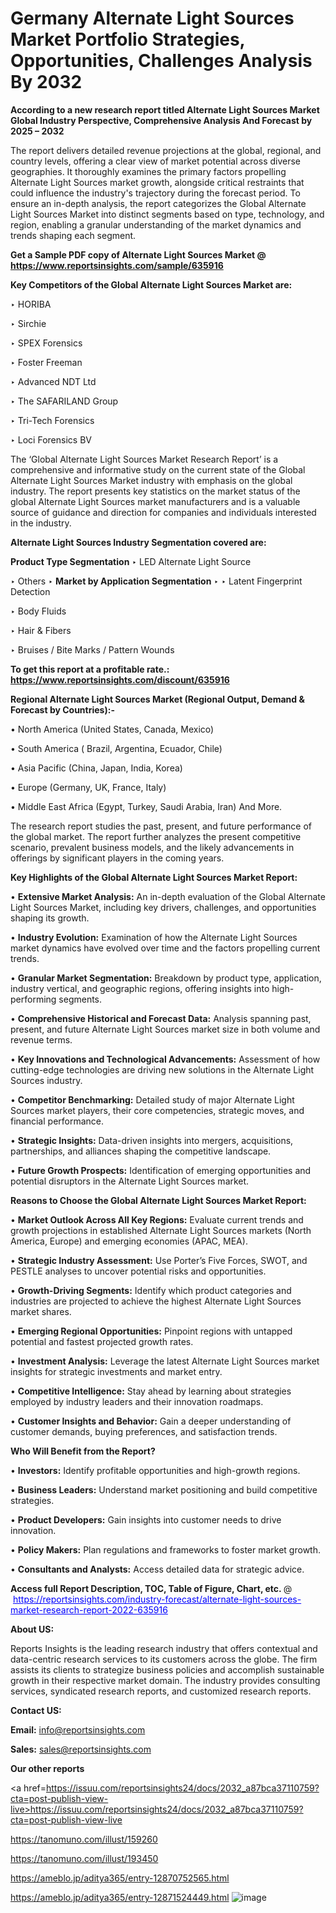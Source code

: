 # Germany Alternate Light Sources Market Portfolio Strategies, Opportunities, Challenges Analysis By 2032

<strong>According to a new research report titled Alternate Light Sources Market Global Industry Perspective, Comprehensive Analysis And Forecast by 2025 – 2032</strong>

The report delivers detailed revenue projections at the global, regional, and country levels, offering a clear view of market potential across diverse geographies. It thoroughly examines the primary factors propelling Alternate Light Sources market growth, alongside critical restraints that could influence the industry's trajectory during the forecast period. To ensure an in-depth analysis, the report categorizes the Global Alternate Light Sources Market into distinct segments based on type, technology, and region, enabling a granular understanding of the market dynamics and trends shaping each segment.

<strong>Get a Sample PDF copy of Alternate Light Sources Market </strong><strong>@<a href=https://www.reportsinsights.com/sample/635916 style=color:#0000ff;> https://www.reportsinsights.com/sample/635916</a></strong></font>

<strong>Key Competitors of the Global Alternate Light Sources Market are:</strong>

‣ HORIBA

‣ Sirchie

‣ SPEX Forensics

‣ Foster  Freeman

‣ Advanced NDT Ltd

‣ The SAFARILAND Group

‣ Tri-Tech Forensics

‣ Loci Forensics BV

The ‘Global Alternate Light Sources Market Research Report’ is a comprehensive and informative study on the current state of the Global Alternate Light Sources Market industry with emphasis on the global industry. The report presents key statistics on the market status of the global Alternate Light Sources market manufacturers and is a valuable source of guidance and direction for companies and individuals interested in the industry.

<strong>Alternate Light Sources Industry Segmentation covered are:</strong>

<strong>Product Type Segmentation</strong>
‣
LED Alternate Light Source

‣ Others
‣ 
<strong>Market by Application Segmentation</strong>
‣
‣  Latent Fingerprint Detection

‣ Body Fluids

‣ Hair & Fibers

‣ Bruises / Bite Marks / Pattern Wounds

<strong>To get this report at a profitable rate.: <a href=https://www.reportsinsights.com/discount/635916 style=color:#0000ff;>https://www.reportsinsights.com/discount/635916</a></strong></font>

<strong>Regional Alternate Light Sources Market (Regional Output, Demand &amp; Forecast by Countries):-</strong>

• North America (United States, Canada, Mexico)

• South America ( Brazil, Argentina, Ecuador, Chile)

• Asia Pacific (China, Japan, India, Korea)

• Europe (Germany, UK, France, Italy)

• Middle East Africa (Egypt, Turkey, Saudi Arabia, Iran) And More.

The research report studies the past, present, and future performance of the global market. The report further analyzes the present competitive scenario, prevalent business models, and the likely advancements in offerings by significant players in the coming years.

<strong>Key Highlights of the Global Alternate Light Sources Market Report:</strong>

• <strong>Extensive Market Analysis:</strong> An in-depth evaluation of the Global Alternate Light Sources Market, including key drivers, challenges, and opportunities shaping its growth.

• <strong>Industry Evolution:</strong> Examination of how the Alternate Light Sources market dynamics have evolved over time and the factors propelling current trends.

• <strong>Granular Market Segmentation:</strong> Breakdown by product type, application, industry vertical, and geographic regions, offering insights into high-performing segments.

• <strong>Comprehensive Historical and Forecast Data:</strong> Analysis spanning past, present, and future Alternate Light Sources market size in both volume and revenue terms.

• <strong>Key Innovations and Technological Advancements:</strong> Assessment of how cutting-edge technologies are driving new solutions in the Alternate Light Sources industry.

• <strong>Competitor Benchmarking:</strong> Detailed study of major Alternate Light Sources market players, their core competencies, strategic moves, and financial performance.

• <strong>Strategic Insights:</strong> Data-driven insights into mergers, acquisitions, partnerships, and alliances shaping the competitive landscape.

• <strong>Future Growth Prospects:</strong> Identification of emerging opportunities and potential disruptors in the Alternate Light Sources market.

<strong>Reasons to Choose the Global Alternate Light Sources Market Report:</strong>

• <strong>Market Outlook Across All Key Regions:</strong> Evaluate current trends and growth projections in established Alternate Light Sources markets (North America, Europe) and emerging economies (APAC, MEA).

• <strong>Strategic Industry Assessment:</strong> Use Porter’s Five Forces, SWOT, and PESTLE analyses to uncover potential risks and opportunities.

• <strong>Growth-Driving Segments:</strong> Identify which product categories and industries are projected to achieve the highest Alternate Light Sources market shares.

• <strong>Emerging Regional Opportunities:</strong> Pinpoint regions with untapped potential and fastest projected growth rates.

• <strong>Investment Analysis:</strong> Leverage the latest Alternate Light Sources market insights for strategic investments and market entry.

• <strong>Competitive Intelligence:</strong> Stay ahead by learning about strategies employed by industry leaders and their innovation roadmaps.

• <strong>Customer Insights and Behavior:</strong> Gain a deeper understanding of customer demands, buying preferences, and satisfaction trends.

<strong>Who Will Benefit from the Report?</strong>

• <strong>Investors:</strong> Identify profitable opportunities and high-growth regions.

• <strong>Business Leaders:</strong> Understand market positioning and build competitive strategies.

• <strong>Product Developers:</strong> Gain insights into customer needs to drive innovation.

• <strong>Policy Makers:</strong> Plan regulations and frameworks to foster market growth.

• <strong>Consultants and Analysts:</strong> Access detailed data for strategic advice.
</ul>
<strong>Access full Report Description, TOC, Table of Figure, Chart, etc. </strong>@  <a href=https://reportsinsights.com/industry-forecast/alternate-light-sources-market-research-report-2022-635916 style=color:#0000ff;>https://reportsinsights.com/industry-forecast/alternate-light-sources-market-research-report-2022-635916</a></font>

<strong><strong>About US</strong>:</strong>

Reports Insights is the leading research industry that offers contextual and data-centric research services to its customers across the globe. The firm assists its clients to strategize business policies and accomplish sustainable growth in their respective market domain. The industry provides consulting services, syndicated research reports, and customized research reports.

<strong>Contact US:</strong>

<p class=""""><b>Email:</b> <a href=mailto:info@reportsinsights.com>info@reportsinsights.com</a></p>
<p class=""""><b>Sales:</b> <a href=mailto:sales@reportsinsights.com>sales@reportsinsights.com</a></p>

<strong>Our other reports</strong>

<a href=https://issuu.com/reportsinsights24/docs/2032_a87bca37110759?cta=post-publish-view-live>https://issuu.com/reportsinsights24/docs/2032_a87bca37110759?cta=post-publish-view-live</a>

<a href=https://tanomuno.com/illust/159260>https://tanomuno.com/illust/159260</a>

<a href=https://tanomuno.com/illust/193450>https://tanomuno.com/illust/193450</a>

<a href=https://ameblo.jp/aditya365/entry-12870752565.html>https://ameblo.jp/aditya365/entry-12870752565.html</a>

<a href=https://ameblo.jp/aditya365/entry-12871524449.html>https://ameblo.jp/aditya365/entry-12871524449.html</a>
![image](https://github.com/user-attachments/assets/fe4d107d-1109-45c2-95a0-486d4dddc6a3)
